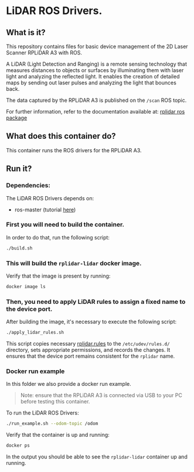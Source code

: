 # LiDAR ROS Drivers. 

## What is it?

This repository contains files for basic device management of the 2D Laser Scanner RPLiDAR A3 with ROS.

A LiDAR (Light Detection and Ranging) is a remote sensing technology that measures distances to objects or surfaces by illuminating them with laser light and analyzing the reflected light. It enables the creation of detailed maps by sending out laser pulses and analyzing the light that bounces back.

The data captured by the RPLiDAR A3 is published on the `/scan` ROS topic.

For further information, refer to the documentation available at: [rplidar ros package](https://wiki.ros.org/rplidar)


## What does this container do?

This container runs the ROS drivers for the RPLiDAR A3.

## Run it?

### Dependencies:

The LiDAR ROS Drivers depends on:
  - ros-master (tutorial [here](../ros-master/))

### First you will need to build the container. 

In order to do that, run the following script:
```bash
./build.sh
```

### This will build the `rplidar-lidar` docker image. 

Verify that the image is present by running:
```bash
docker image ls
```

### Then, you need to apply LiDAR rules to assign a fixed name to the device port.

After building the image, it's necessary to execute the following script:
```bash
./apply_lidar_rules.sh
```

This script copies necessary [rplidar.rules](rules/rplidar.rules) to the `/etc/udev/rules.d/` directory, sets appropriate permissions, and records the changes. It ensures that the device port remains consistent for the `rplidar` name.

### Docker run example
In this folder we also provide a docker run example. 

> Note: ensure that the RPLiDAR A3 is connected via USB to your PC before testing this container.

To run the LiDAR ROS Drivers:
```bash
./run_example.sh --odom-topic /odom

```

Verify that the container is up and running:
```bash
docker ps
```

In the output you should be able to see the `rplidar-lidar` container up and running.

